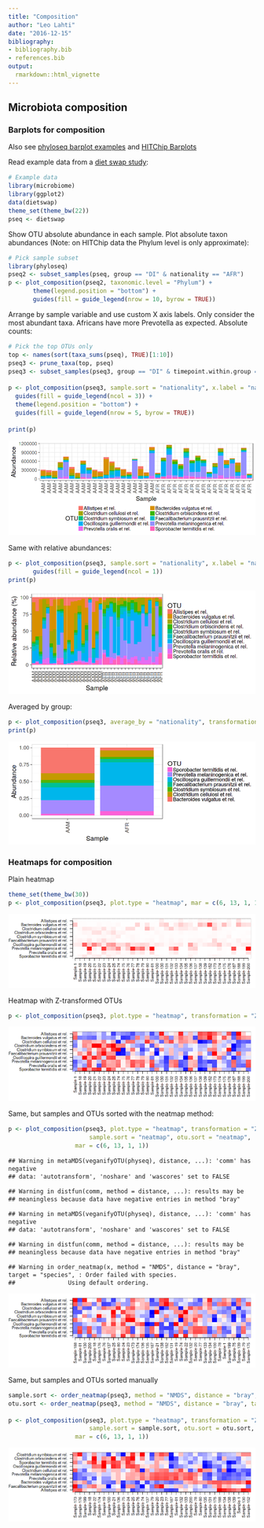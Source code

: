 ```yaml
---
title: "Composition"
author: "Leo Lahti"
date: "2016-12-15"
bibliography: 
- bibliography.bib
- references.bib
output: 
  rmarkdown::html_vignette
---
```

<!--
  %\VignetteEngine{knitr::rmarkdown}
  %\VignetteIndexEntry{microbiome tutorial - composition}
  %\usepackage[utf8]{inputenc}
  %\VignetteEncoding{UTF-8}  
-->


## Microbiota composition


### Barplots for composition

Also see [phyloseq barplot examples](http://joey711.github.io/phyloseq/plot_bar-examples.html) and [HITChip Barplots](Barplots.md)


Read example data from a [diet swap study](http://dx.doi.org/10.1038/ncomms7342):


```r
# Example data
library(microbiome)
library(ggplot2)
data(dietswap)
theme_set(theme_bw(22))
pseq <- dietswap
```

Show OTU absolute abundance in each sample. Plot absolute taxon
abundances (Note: on HITChip data the Phylum level is only
approximate):


```r
# Pick sample subset
library(phyloseq)
pseq2 <- subset_samples(pseq, group == "DI" & nationality == "AFR")
p <- plot_composition(pseq2, taxonomic.level = "Phylum") +
       theme(legend.position = "bottom") +
       guides(fill = guide_legend(nrow = 10, byrow = TRUE))
```

Arrange by sample variable and use custom X axis labels. Only consider the most abundant taxa. Africans have more Prevotella as expected. Absolute counts:


```r
# Pick the top OTUs only
top <- names(sort(taxa_sums(pseq), TRUE)[1:10])
pseq3 <- prune_taxa(top, pseq)
pseq3 <- subset_samples(pseq3, group == "DI" & timepoint.within.group == 1)

p <- plot_composition(pseq3, sample.sort = "nationality", x.label = "nationality") +
  guides(fill = guide_legend(ncol = 3)) +
  theme(legend.position = "bottom") +
  guides(fill = guide_legend(nrow = 5, byrow = TRUE))

print(p)
```

![plot of chunk composition-example4](figure/composition-example4-1.png)


Same with relative abundances:


```r
p <- plot_composition(pseq3, sample.sort = "nationality", x.label = "nationality", transformation = "relative.abundance") +
       guides(fill = guide_legend(ncol = 1))
print(p)
```

![plot of chunk composition-example4b](figure/composition-example4b-1.png)


Averaged by group:


```r
p <- plot_composition(pseq3, average_by = "nationality", transformation = "relative.abundance")
print(p)
```

![plot of chunk composition-example4c](figure/composition-example4c-1.png)



### Heatmaps for composition


Plain heatmap


```r
theme_set(theme_bw(30))
p <- plot_composition(pseq3, plot.type = "heatmap", mar = c(6, 13, 1, 1))
```

![plot of chunk composition-example5](figure/composition-example5-1.png)


Heatmap with Z-transformed OTUs


```r
p <- plot_composition(pseq3, plot.type = "heatmap", transformation = "Z-OTU", mar = c(6, 13, 1, 1))
```

![plot of chunk composition-example6](figure/composition-example6-1.png)


Same, but samples and OTUs sorted with the neatmap method:


```r
p <- plot_composition(pseq3, plot.type = "heatmap", transformation = "Z-OTU",
       			       sample.sort = "neatmap", otu.sort = "neatmap",
			       mar = c(6, 13, 1, 1))
```

```
## Warning in metaMDS(veganifyOTU(physeq), distance, ...): 'comm' has negative
## data: 'autotransform', 'noshare' and 'wascores' set to FALSE
```

```
## Warning in distfun(comm, method = distance, ...): results may be
## meaningless because data have negative entries in method "bray"
```

```
## Warning in metaMDS(veganifyOTU(physeq), distance, ...): 'comm' has negative
## data: 'autotransform', 'noshare' and 'wascores' set to FALSE
```

```
## Warning in distfun(comm, method = distance, ...): results may be
## meaningless because data have negative entries in method "bray"
```

```
## Warning in order_neatmap(x, method = "NMDS", distance = "bray", target = "species", : Order failed with species. 
##     			 Using default ordering.
```

![plot of chunk composition-example7](figure/composition-example7-1.png)


Same, but samples and OTUs sorted manually


```r
sample.sort <- order_neatmap(pseq3, method = "NMDS", distance = "bray", target = "sites", first = NULL) 
otu.sort <- order_neatmap(pseq3, method = "NMDS", distance = "bray", target = "species", first = NULL)

p <- plot_composition(pseq3, plot.type = "heatmap", transformation = "Z-OTU",
       			       sample.sort = sample.sort, otu.sort = otu.sort,
			       mar = c(6, 13, 1, 1))
```

![plot of chunk composition-example8](figure/composition-example8-1.png)



